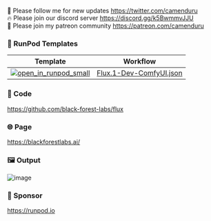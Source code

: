 🐣 Please follow me for new updates https://twitter.com/camenduru <br />
🔥 Please join our discord server https://discord.gg/k5BwmmvJJU <br />
🥳 Please join my patreon community https://patreon.com/camenduru <br />

### 🍇 RunPod Templates

| Template | Workflow
| --- | --- |
[![open_in_runpod_small](https://github.com/user-attachments/assets/620c622a-fb34-4a0a-bd0c-16ff195c90e9)](https://runpod.io/console/deploy?template=y1vexvzg7r&ref=iqi9iy8y) | [Flux.1-Dev-ComfyUI.json](https://github.com/camenduru/flux-runpod/blob/main/Flux.1-Dev-ComfyUI.json)

### 🧬 Code
https://github.com/black-forest-labs/flux

### 🌐 Page
https://blackforestlabs.ai/

### 🖼 Output
![image](https://github.com/user-attachments/assets/07795262-a1b7-4db2-adca-037773d928c5)

### 🏢 Sponsor
https://runpod.io
